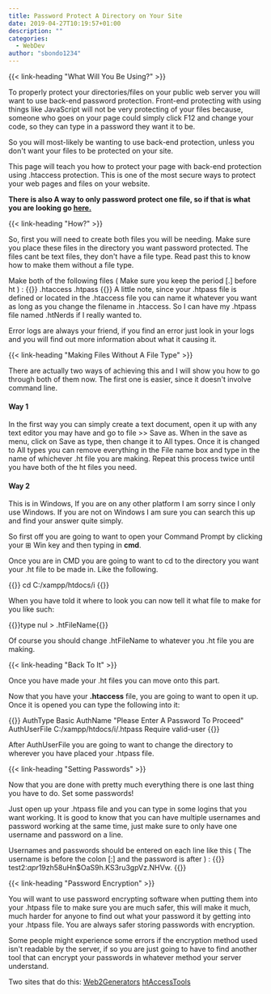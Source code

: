```yaml
---
title: Password Protect A Directory on Your Site
date: 2019-04-27T10:19:57+01:00
description: ""
categories:
  - WebDev
author: "sbondo1234"
---
```


{{< link-heading "What Will You Be Using?" >}}

To properly protect your directories/files on your public web server you will want to use back-end password protection. Front-end protecting with using things like JavaScript will not be very protecting of your files because, someone who goes on your page could simply click F12 and change your code, so they can type in a password they want it to be.

So you will most-likely be wanting to use back-end protection, unless you don't want your files to be protected on your site.

This page will teach you how to protect your page with back-end protection using .htaccess protection. This is one of the most secure ways to protect your web pages and files on your website.

**There is also A way to only password protect one file, so if that is what you are looking go <a href="http://localhost:1313/log/webdev/password-protect-one-file-on-site/" class="b bb bw pb1 no-underline black dim">here.</a>**

{{< link-heading "How?" >}}

So, first you will need to create both files you will be needing. Make sure you place these files in the directory you want password protected. The files cant be text files, they don't have a file type. Read past this to know how to make them without a file type.

Make both of the following files ( Make sure you keep the period [.] before ht ) :
{{<highlight Apache>}}
.htaccess
.htpass
{{</highlight>}}
A little note, since your .htpass file is defined or located in the .htaccess file you can name it whatever you want as long as you change the filename in .htaccess. So I can have my .htpass file named .htNerds if I really wanted to.

Error logs are always your friend, if you find an error just look in your logs and you will find out more information about what it causing it.

{{< link-heading "Making Files Without A File Type" >}}

There are actually two ways of achieving this and I will show you how to go through both of them now. The first one is easier, since it doesn't involve command line.

#### Way 1

In the first way you can simply create a text document, open it up with any text editor you may have and go to file >> Save as. When in the save as menu, click on Save as type, then change it to All types. Once it is changed to All types you can remove everything in the File name box and type in the name of whichever .ht file you are making. Repeat this process twice until you have both of the ht files you need.

#### Way 2

This is in Windows, If you are on any other platform I am sorry since I only use Windows. If you are not on Windows I am sure you can search this up and find your answer quite simply.

So first off you are going to want to open your Command Prompt by clicking your ⊞ Win key and then typing in **cmd**.

Once you are in CMD you are going to want to cd to the directory you want your .ht file to be made in. Like the following.

{{<highlight Apache>}} cd C:/xampp/htdocs/i {{</highlight>}}

When you have told it where to look you can now tell it what file to make for you like such:

{{<highlight Apache>}}type nul > .htFileName{{</highlight>}}

Of course you should change .htFileName to whatever you .ht file you are making.

{{< link-heading "Back To It" >}}

Once you have made your .ht files you can move onto this part.

Now that you have your **.htaccess** file, you are going to want to open it up. Once it is opened you can type the following into it:

{{<highlight Apache>}}
AuthType Basic
AuthName "Please Enter A Password To Proceed"
AuthUserFile C:/xampp/htdocs/i/.htpass
Require valid-user
{{</highlight>}}

After AuthUserFile you are going to want to change the directory to wherever you have placed your .htpass file.

{{< link-heading "Setting Passwords" >}}

Now that you are done with pretty much everything there is one last thing you have to do. Set some passwords!

Just open up your .htpass file and you can type in some logins that you want working. It is good to know that you can have multiple usernames and password working at the same time, just make sure to only have one username and password on a line.

Usernames and passwords should be entered on each line like this ( The username is before the colon [:] and the password is after ) :
{{<highlight Apache>}}
test2:$apr1$9zh58uHn$OaS9h.KS3ru3gpVz.NHVw.
{{</highlight>}}

{{< link-heading "Password Encryption" >}}

You will want to use password encrypting software when putting them into your .htpass file to make sure you are much safer, this will make it much, much harder for anyone to find out what your password it by getting into your .htpass file. You are always safer storing passwords with encryption.

Some people might experience some errors if the encryption method used isn't readable by the server, if so you are just going to have to find another tool that can encrypt your passwords in whatever method your server understand.

Two sites that do this: <a class="b bb bw pb1 no-underline black dim" href="https://www.web2generators.com/apache-tools/htpasswd-generator" target="_blank">Web2Generators</a>
<a class="b bb bw pb1 no-underline black dim" href="http://www.htaccesstools.com/htpasswd-generator/" target="_blank">htAccessTools</a>
